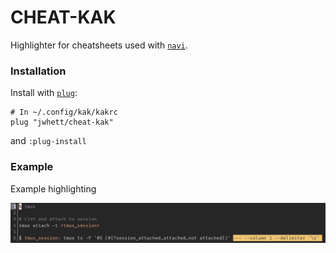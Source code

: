 # CHEAT-KAK

Highlighter for cheatsheets used with [`navi`](https://github.com/denisidoro/navi).


### Installation

Install with [`plug`](https://github.com/andreyorst/plug.kak):

```
# In ~/.config/kak/kakrc
plug "jwhett/cheat-kak"
```

and `:plug-install`

### Example

Example highlighting

![example of highlighter](./images/example.png)
